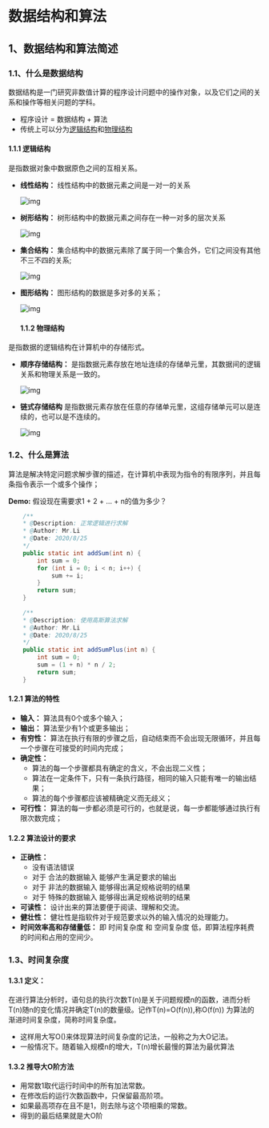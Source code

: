 # 数据结构和算法
## 1、数据结构和算法简述
  ### 1.1、什么是数据结构
  数据结构是一门研究非数值计算的程序设计问题中的操作对象，以及它们之间的关系和操作等相关问题的学科。
  - 程序设计 = 数据结构 + 算法
  - 传统上可以分为[逻辑结构](https://baike.baidu.com/item/%E9%80%BB%E8%BE%91%E7%BB%93%E6%9E%84/9663235?fr=aladdin)和[物理结构](https://baike.baidu.com/item/%E9%80%BB%E8%BE%91%E7%BB%93%E6%9E%84/9663235?fr=aladdin)
  
 #### 1.1.1 逻辑结构
 是指数据对象中数据原色之间的互相关系。
- **线性结构：**
线性结构中的数据元素之间是一对一的关系

  ![img](https://images2017.cnblogs.com/blog/605520/201802/605520-20180207112156045-1269480009.png)

- **树形结构：**
树形结构中的数据元素之间存在一种一对多的层次关系

  ![img](https://images2017.cnblogs.com/blog/605520/201802/605520-20180207112236982-726933465.png)

- **集合结构：**
 集合结构中的数据元素除了属于同一个集合外，它们之间没有其他不三不四的关系;
 
  ![img](https://images2017.cnblogs.com/blog/605520/201802/605520-20180207112031591-106749832.png)
  
- **图形结构：**
 图形结构的数据是多对多的关系；
 
  ![img](https://images2017.cnblogs.com/blog/605520/201802/605520-20180207112322841-1792986049.png)
  
  #### 1.1.2 物理结构
是指数据的逻辑结构在计算机中的存储形式。

- **顺序存储结构：**
是指数据元素存放在地址连续的存储单元里，其数据间的逻辑关系和物理关系是一致的。

  ![img](https://images2017.cnblogs.com/blog/605520/201802/605520-20180207112751404-1617788166.png)

- **链式存储结构**
是指数据元素存放在任意的存储单元里，这组存储单元可以是连续的，也可以是不连续的。

  ![img](https://images2017.cnblogs.com/blog/605520/201802/605520-20180207114223529-1742094837.png)

### 1.2、什么是算法
算法是解决特定问题求解步骤的描述，在计算机中表现为指令的有限序列，并且每条指令表示一个或多个操作；

**Demo:** 假设现在需要求1 + 2 + ... + n的值为多少？
```java
    /** 
    * @Description: 正常逻辑进行求解 
    * @Author: Mr.Li 
    * @Date: 2020/8/25 
    */ 
    public static int addSum(int n) {
        int sum = 0;
        for (int i = 0; i < n; i++) {
            sum += i;
        }
        return sum;
    }
    
    /** 
    * @Description: 使用高斯算法求解 
    * @Author: Mr.Li 
    * @Date: 2020/8/25 
    */ 
    public static int addSumPlus(int n) {
        int sum = 0;
        sum = (1 + n) * n / 2;
        return sum;
    }
```
#### 1.2.1 算法的特性
  - **输入：** 算法具有0个或多个输入；
  - **输出：** 算法至少有1个或更多输出；
  - **有穷性：** 算法在执行有限的步骤之后，自动结束而不会出现无限循环，并且每一个步骤在可接受的时间内完成；
  - **确定性：** 
    - 算法的每一个步骤都具有确定的含义，不会出现二义性；
    - 算法在一定条件下，只有一条执行路径，相同的输入只能有唯一的输出结果；
    - 算法的每个步骤都应该被精确定义而无歧义；
  - **可行性：** 算法的每一步都必须是可行的，也就是说，每一步都能够通过执行有限次数完成；
#### 1.2.2 算法设计的要求
  - **正确性：**
    - 没有语法错误
    - 对于 合法的数据输入 能够产生满足要求的输出
    - 对于 非法的数据输入 能够得出满足规格说明的结果
    - 对于 特殊的数据输入 能够得出满足规格说明的结果
  - **可读性：** 设计出来的算法要便于阅读、理解和交流。
  - **健壮性：** 健壮性是指软件对于规范要求以外的输入情况的处理能力。
  - **时间效率高和存储量低：** 即 时间复杂度 和 空间复杂度 低，即算法程序耗费的时间和占用的空间少。
### 1.3、时间复杂度
#### 1.3.1 定义：
在进行算法分析时，语句总的执行次数T(n)是关于问题规模n的函数，进而分析T(n)随n的变化情况并确定T(n)的数量级。记作T(n)=O(f(n)),称O(f(n)) 为算法的渐进时间复杂度，简称时间复杂度。
- 这样用大写O()来体现算法时间复杂度的记法，一般称之为大O记法。
- 一般情况下。随着输入规模n的增大，T(n)增长最慢的算法为最优算法
#### 1.3.2 推导大O阶方法
  - 用常数1取代运行时间中的所有加法常数。
  - 在修改后的运行次数函数中，只保留最高阶项。
  - 如果最高项存在且不是1，则去除与这个项相乘的常数。
  - 得到的最后结果就是大O阶
   
